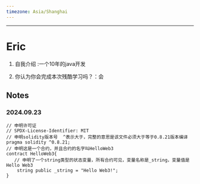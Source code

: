 ```yaml
---
timezone: Asia/Shanghai
---
```



---

# Eric

1. 自我介绍 :一个10年的java开发

2. 你认为你会完成本次残酷学习吗？：会
   
## Notes

<!-- Content_START -->

### 2024.09.23

```
// 申明许可证
// SPDX-License-Identifier: MIT  
// 申明solidity版本号  ^表示大于，完整的意思是该文件必须大于等于0.8.21版本编译
pragma solidity ^0.8.21;
// 申明这是一个合约，并且合约的名字叫HelloWeb3
contract HelloWeb3{
   // 申明了一个string类型的状态变量，所有合约可见，变量名称是_string，变量值是Hello Web3
    string public _string = "Hello Web3!";
}
```
### 

<!-- Content_END -->
